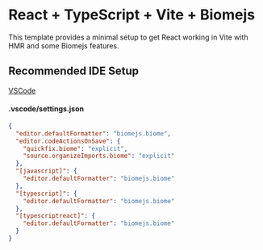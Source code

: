 # React + TypeScript + Vite + Biomejs

This template provides a minimal setup to get React working in Vite with HMR and some Biomejs features.

## Recommended IDE Setup

[VSCode](https://code.visualstudio.com/)

#### .vscode/settings.json

```json
{
  "editor.defaultFormatter": "biomejs.biome",
  "editor.codeActionsOnSave": {
    "quickfix.biome": "explicit",
    "source.organizeImports.biome": "explicit"
  },
  "[javascript]": {
    "editor.defaultFormatter": "biomejs.biome"
  },
  "[typescript]": {
    "editor.defaultFormatter": "biomejs.biome"
  },
  "[typescriptreact]": {
    "editor.defaultFormatter": "biomejs.biome"
  }
}
```